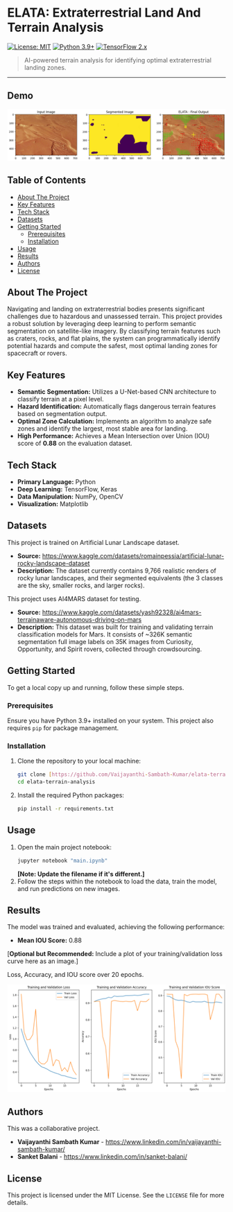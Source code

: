 # ELATA: Extraterrestrial Land And Terrain Analysis

[![License: MIT](https://img.shields.io/badge/License-MIT-yellow.svg)](https://opensource.org/licenses/MIT)
[![Python 3.9+](https://img.shields.io/badge/python-3.9+-blue.svg)](https://www.python.org/downloads/)
[![TensorFlow 2.x](https://img.shields.io/badge/TensorFlow-2.x-FF6F00.svg)](https://www.tensorflow.org/)

> AI-powered terrain analysis for identifying optimal extraterrestrial landing zones.

---

## Demo

![Project Demo Image](assets/demo.png)

## Table of Contents

- [About The Project](#about-the-project)
- [Key Features](#key-features)
- [Tech Stack](#tech-stack)
- [Datasets](#datasets)
- [Getting Started](#getting-started)
  - [Prerequisites](#prerequisites)
  - [Installation](#installation)
- [Usage](#usage)
- [Results](#results)
- [Authors](#authors)
- [License](#license)

## About The Project

Navigating and landing on extraterrestrial bodies presents significant challenges due to hazardous and unassessed terrain. This project provides a robust solution by leveraging deep learning to perform semantic segmentation on satellite-like imagery. By classifying terrain features such as craters, rocks, and flat plains, the system can programmatically identify potential hazards and compute the safest, most optimal landing zones for spacecraft or rovers.

## Key Features

* **Semantic Segmentation:** Utilizes a U-Net-based CNN architecture to classify terrain at a pixel level.
* **Hazard Identification:** Automatically flags dangerous terrain features based on segmentation output.
* **Optimal Zone Calculation:** Implements an algorithm to analyze safe zones and identify the largest, most stable area for landing.
* **High Performance:** Achieves a Mean Intersection over Union (IOU) score of **0.88** on the evaluation dataset.

## Tech Stack

* **Primary Language:** Python
* **Deep Learning:** TensorFlow, Keras
* **Data Manipulation:** NumPy, OpenCV
* **Visualization:** Matplotlib

## Datasets

This project is trained on Artificial Lunar Landscape dataset. 

* **Source:** https://www.kaggle.com/datasets/romainpessia/artificial-lunar-rocky-landscape-dataset
* **Description:** The dataset currently contains 9,766 realistic renders of rocky lunar landscapes, and their segmented equivalents (the 3 classes are the sky, smaller rocks, and larger rocks).

This project uses AI4MARS dataset for testing.

* **Source:** https://www.kaggle.com/datasets/yash92328/ai4mars-terrainaware-autonomous-driving-on-mars
* **Description:** This dataset was built for training and validating terrain classification models for Mars. It consists of ~326K semantic segmentation full image labels on 35K images from Curiosity, Opportunity, and Spirit rovers, collected through crowdsourcing. 

## Getting Started

To get a local copy up and running, follow these simple steps.

### Prerequisites

Ensure you have Python 3.9+ installed on your system. This project also requires `pip` for package management.

### Installation

1.  Clone the repository to your local machine:
    ```sh
    git clone [https://github.com/Vaijayanthi-Sambath-Kumar/elata-terrain-analysis.git](https://github.com/Vaijayanthi-Sambath-Kumar/elata-terrain-analysis.git)
    cd elata-terrain-analysis
    ```
2.  Install the required Python packages:
    ```sh
    pip install -r requirements.txt
    ```

## Usage

1.  Open the main project notebook:
    ```sh
    jupyter notebook "main.ipynb"
    ```
    **[Note: Update the filename if it's different.]**
2.  Follow the steps within the notebook to load the data, train the model, and run predictions on new images.

## Results

The model was trained and evaluated, achieving the following performance:

* **Mean IOU Score:** 0.88

[**Optional but Recommended:** Include a plot of your training/validation loss curve here as an image.]

Loss, Accuracy, and IOU score over 20 epochs.

![Training and Validation Metrics](assets/training_metrics.png)


## Authors

This was a collaborative project.

* **Vaijayanthi Sambath Kumar** - https://www.linkedin.com/in/vaijayanthi-sambath-kumar/
* **Sanket Balani** - https://www.linkedin.com/in/sanket-balani/

## License

This project is licensed under the MIT License. See the `LICENSE` file for more details.